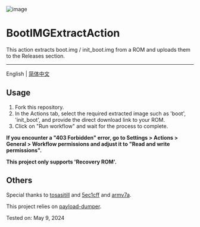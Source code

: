 ![image](./info.png)

# BootIMGExtractAction

This action extracts boot.img / init_boot.img from a ROM and uploads them to the Releases section.

---

English | [简体中文](./README_CN.md)

## Usage

1. Fork this repository.
2. In the Actions tab, select the required extracted image such as 'boot', 'init_boot', and provide the direct download link to your ROM.
3. Click on "Run workflow" and wait for the process to complete.

**If you encounter a "403 Forbidden" error, go to Settings > Actions > General > Workflow permissions and adjust it to "Read and write permissions".**

**This project only supports 'Recovery ROM'.**

## Others

Special thanks to [tosasitill](https://github.com/tosasitill) and [5ec1cff](https://github.com/5ec1cff) and [armv7a](https://github.com/armv7a).

This project relies on [payload-dumper](https://github.com/5ec1cff/payload-dumper).

Tested on: May 9, 2024
